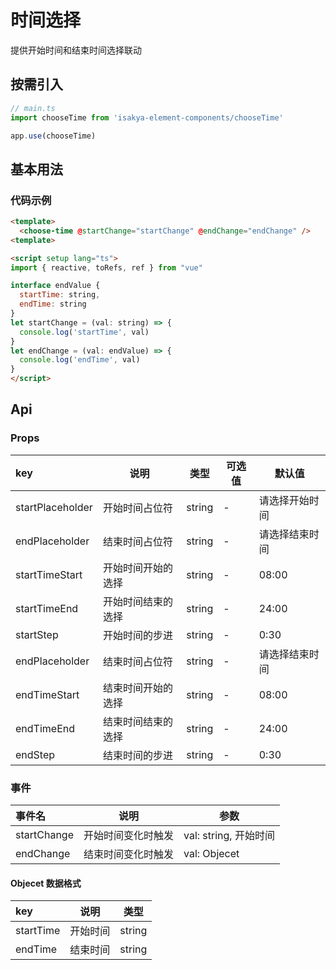 # 时间选择
提供开始时间和结束时间选择联动

## 按需引入
``` js
// main.ts
import chooseTime from 'isakya-element-components/chooseTime'

app.use(chooseTime)
```


## 基本用法
<client-only>
  <choose-time @startChange="startChange" @endChange="endChange" />
</client-only>

<script setup lang="ts">
import { reactive, toRefs, ref } from "vue"

interface endValue {
  startTime: string,
  endTime: string
}
let startChange = (val: string) => {
  console.log('startTime', val)
}
let endChange = (val: endValue) => {
  console.log('endTime', val)
}
</script>



### 代码示例
``` html
<template>
  <choose-time @startChange="startChange" @endChange="endChange" />
<template>

<script setup lang="ts">
import { reactive, toRefs, ref } from "vue"

interface endValue {
  startTime: string,
  endTime: string
}
let startChange = (val: string) => {
  console.log('startTime', val)
}
let endChange = (val: endValue) => {
  console.log('endTime', val)
}
</script>
```

## Api
### Props

| key | 说明 | 类型 | 可选值 | 默认值 |
| :---- | ---- | ---- | ---- | ---- |
| startPlaceholder | 开始时间占位符 | string | - | 请选择开始时间 |
| endPlaceholder | 结束时间占位符 | string | - | 请选择结束时间 |
| startTimeStart | 开始时间开始的选择 | string | - | 08:00 |
| startTimeEnd | 开始时间结束的选择 | string | - | 24:00 |
| startStep | 开始时间的步进 | string | - | 0:30 |
| endPlaceholder | 结束时间占位符 | string | - | 请选择结束时间 |
| endTimeStart | 结束时间开始的选择 | string | - | 08:00 |
| endTimeEnd | 结束时间结束的选择 | string | - | 24:00 |
| endStep | 结束时间的步进 | string | - | 0:30 |

### 事件

| 事件名 | 说明 | 参数 |
| :---- | ---- | ---- |
| startChange | 开始时间变化时触发 | val: string, 开始时间 |
| endChange | 结束时间变化时触发 | val: Objecet |

#### Objecet 数据格式
| key | 说明 | 类型 |
| :---- | ---- | ---- |
| startTime | 开始时间 | string |
| endTime | 结束时间 | string |
